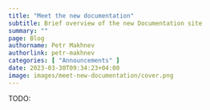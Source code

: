 ```yaml
---
title: "Meet the new documentation"
subtitle: Brief overview of the new Documentation site
summary: ""
page: Blog
authorname: Petr Makhnev
authorlink: petr-makhnev
categories: [ "Announcements" ]
date: 2023-03-30T09:34:23+04:00
image: images/meet-new-documentation/cover.png
---
```


TODO:
